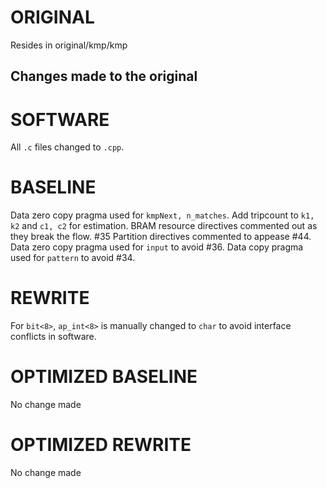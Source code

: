 # ORIGINAL
Resides in original/kmp/kmp

## Changes made to the original

# SOFTWARE
All `.c` files changed to `.cpp`.

# BASELINE
Data zero copy pragma used for `kmpNext, n_matches`.
Add tripcount to `k1, k2` and `c1, c2` for estimation.
BRAM resource directives commented out as they break the flow. #35
Partition directives commented  to appease #44.
Data zero copy pragma used for `input` to avoid #36.
Data copy pragma used for `pattern` to avoid #34.

# REWRITE
For `bit<8>`, `ap_int<8>` is manually changed to `char` to avoid interface conflicts in software.

# OPTIMIZED BASELINE
No change made

# OPTIMIZED REWRITE
No change made
